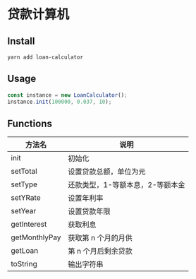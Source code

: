 # 贷款计算机

## Install

```
yarn add loan-calculator
```

## Usage

```typescript
const instance = new LoanCalculator();
instance.init(100000, 0.037, 10);
```

## Functions

| 方法名        | 说明                             |
| ------------- | -------------------------------- |
| init          | 初始化                           |
| setTotal      | 设置贷款总额，单位为元           |
| setType       | 还款类型，1-等额本息，2-等额本金 |
| setYRate      | 设置年利率                       |
| setYear       | 设置贷款年限                     |
| getInterest   | 获取利息                         |
| getMonthlyPay | 获取第 n 个月的月供              |
| getLoan       | 第 n 个月后剩余贷款              |
| toString      | 输出字符串                       |
